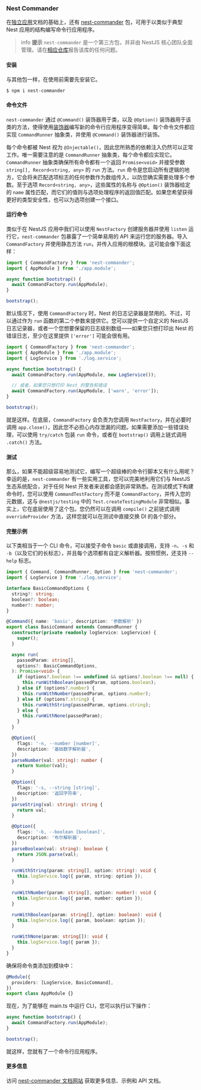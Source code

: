 ### Nest Commander

在[独立应用](/standalone-applications)文档的基础上，还有 [nest-commander](https://jmcdo29.github.io/nest-commander) 包，可用于以类似于典型 Nest 应用的结构编写命令行应用程序。

> info **提示** `nest-commander` 是一个第三方包，并非由 NestJS 核心团队全面管理。请在[相应仓库](https://github.com/jmcdo29/nest-commander/issues/new/choose)报告该库的任何问题。

#### 安装

与其他包一样，在使用前需要先安装它。

```bash
$ npm i nest-commander
```

#### 命令文件

`nest-commander` 通过 `@Command()` 装饰器用于类，以及 `@Option()` 装饰器用于该类的方法，使得使用[装饰器](https://www.typescriptlang.org/docs/handbook/decorators.html)编写新的命令行应用程序变得简单。每个命令文件都应实现 `CommandRunner` 抽象类，并使用 `@Command()` 装饰器进行装饰。

每个命令都被 Nest 视为 `@Injectable()`，因此您所熟悉的依赖注入仍然可以正常工作。唯一需要注意的是 `CommandRunner` 抽象类，每个命令都应实现它。`CommandRunner` 抽象类确保所有命令都有一个返回 `Promise<void>` 并接受参数 `string[], Record<string, any>` 的 `run` 方法。`run` 命令是您启动所有逻辑的地方，它会将未匹配选项标志的任何参数作为数组传入，以防您确实需要处理多个参数。至于选项 `Record<string, any>`，这些属性的名称与 `@Option()` 装饰器给定的 `name` 属性匹配，而它们的值则与选项处理程序的返回值匹配。如果您希望获得更好的类型安全性，也可以为选项创建一个接口。

#### 运行命令

类似于在 NestJS 应用中我们可以使用 `NestFactory` 创建服务器并使用 `listen` 运行它，`nest-commander` 包暴露了一个简单易用的 API 来运行您的服务器。导入 `CommandFactory` 并使用静态方法 `run`，并传入应用的根模块。这可能会像下面这样：

```ts
import { CommandFactory } from 'nest-commander';
import { AppModule } from './app.module';

async function bootstrap() {
  await CommandFactory.run(AppModule);
}

bootstrap();
```

默认情况下，使用 `CommandFactory` 时，Nest 的日志记录器是禁用的。不过，可以通过作为 `run` 函数的第二个参数来提供它。您可以提供一个自定义的 NestJS 日志记录器，或者一个您想要保留的日志级别数组——如果您只想打印出 Nest 的错误日志，至少在这里提供 `['error']` 可能会很有用。

```ts
import { CommandFactory } from 'nest-commander';
import { AppModule } from './app.module';
import { LogService } from './log.service';

async function bootstrap() {
  await CommandFactory.run(AppModule, new LogService());

  // 或者，如果您只想打印 Nest 的警告和错误
  await CommandFactory.run(AppModule, ['warn', 'error']);
}

bootstrap();
```

就是这样。在底层，`CommandFactory` 会负责为您调用 `NestFactory`，并在必要时调用 `app.close()`，因此您不必担心内存泄漏的问题。如果需要添加一些错误处理，可以使用 `try/catch` 包装 `run` 命令，或者在 `bootstrap()` 调用上链式调用 `.catch()` 方法。

#### 测试

那么，如果不能超级容易地测试它，编写一个超级棒的命令行脚本又有什么用呢？幸运的是，`nest-commander` 有一些实用工具，您可以完美地利用它们与 NestJS 生态系统配合，对于任何 Nest 开发者来说都会感到非常熟悉。在测试模式下构建命令时，您可以使用 `CommandTestFactory` 而不是 `CommandFactory`，并传入您的元数据，这与 `@nestjs/testing` 中的 `Test.createTestingModule` 非常相似。事实上，它在底层使用了这个包。您仍然可以在调用 `compile()` 之前链式调用 `overrideProvider` 方法，这样您就可以在测试中直接交换 DI 的各个部分。

#### 完整示例

以下类相当于一个 CLI 命令，可以接受子命令 `basic` 或直接调用，支持 `-n`、`-s` 和 `-b`（以及它们的长标志），并且每个选项都有自定义解析器。按照惯例，还支持 `--help` 标志。

```ts
import { Command, CommandRunner, Option } from 'nest-commander';
import { LogService } from './log.service';

interface BasicCommandOptions {
  string?: string;
  boolean?: boolean;
  number?: number;
}

@Command({ name: 'basic', description: '参数解析' })
export class BasicCommand extends CommandRunner {
  constructor(private readonly logService: LogService) {
    super();
  }

  async run(
    passedParam: string[],
    options?: BasicCommandOptions,
  ): Promise<void> {
    if (options?.boolean !== undefined && options?.boolean !== null) {
      this.runWithBoolean(passedParam, options.boolean);
    } else if (options?.number) {
      this.runWithNumber(passedParam, options.number);
    } else if (options?.string) {
      this.runWithString(passedParam, options.string);
    } else {
      this.runWithNone(passedParam);
    }
  }

  @Option({
    flags: '-n, --number [number]',
    description: '基础数字解析器',
  })
  parseNumber(val: string): number {
    return Number(val);
  }

  @Option({
    flags: '-s, --string [string]',
    description: '返回字符串',
  })
  parseString(val: string): string {
    return val;
  }

  @Option({
    flags: '-b, --boolean [boolean]',
    description: '布尔解析器',
  })
  parseBoolean(val: string): boolean {
    return JSON.parse(val);
  }

  runWithString(param: string[], option: string): void {
    this.logService.log({ param, string: option });
  }

  runWithNumber(param: string[], option: number): void {
    this.logService.log({ param, number: option });
  }

  runWithBoolean(param: string[], option: boolean): void {
    this.logService.log({ param, boolean: option });
  }

  runWithNone(param: string[]): void {
    this.logService.log({ param });
  }
}
```

确保将命令类添加到模块中：

```ts
@Module({
  providers: [LogService, BasicCommand],
})
export class AppModule {}
```

现在，为了能够在 main.ts 中运行 CLI，您可以执行以下操作：

```ts
async function bootstrap() {
  await CommandFactory.run(AppModule);
}

bootstrap();
```

就这样，您就有了一个命令行应用程序。

#### 更多信息

访问 [nest-commander 文档网站](https://jmcdo29.github.io/nest-commander) 获取更多信息、示例和 API 文档。